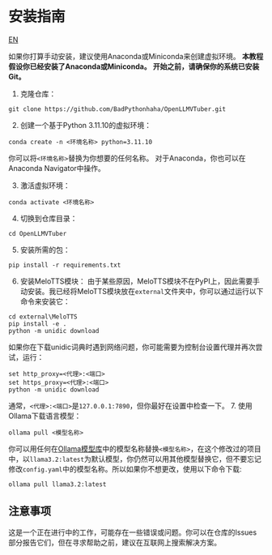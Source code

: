 # 安装指南
[EN](./install.md)

如果你打算手动安装，建议使用Anaconda或Miniconda来创建虚拟环境。
**本教程假设你已经安装了Anaconda或Miniconda。**
**开始之前，请确保你的系统已安装Git。**

1. 克隆仓库：
```batch
git clone https://github.com/BadPythonhaha/OpenLLMVTuber.git
```
2. 创建一个基于Python 3.11.10的虚拟环境：
```batch
conda create -n <环境名称> python=3.11.10
```
你可以将`<环境名称>`替换为你想要的任何名称。
对于Anaconda，你也可以在Anaconda Navigator中操作。

3. 激活虚拟环境：
```batch
conda activate <环境名称>
```
4. 切换到仓库目录：
```batch
cd OpenLLMVTuber
```
5. 安装所需的包：
```batch
pip install -r requirements.txt
```
6. 安装MeloTTS模块：
由于某些原因，MeloTTS模块不在PyPI上，因此需要手动安装。我已经将MeloTTS模块放在`external`文件夹中，你可以通过运行以下命令来安装它：
```batch
cd external\MeloTTS
pip install -e .
python -m unidic download
```
如果你在下载unidic词典时遇到网络问题，你可能需要为控制台设置代理并再次尝试，运行：
```batch
set http_proxy=<代理>:<端口>
set https_proxy=<代理>:<端口>
python -m unidic download
```
通常，`<代理>:<端口>`是`127.0.0.1:7890`，但你最好在设置中检查一下。
7. 使用Ollama下载语言模型：
```batch
ollama pull <模型名称>
```
你可以用任何在[Ollama模型库](https://ollama.com/library)中的模型名称替换`<模型名称>`，在这个修改过的项目中，以`llama3.2:latest`为默认模型，你仍然可以用其他模型替换它，但不要忘记修改`config.yaml`中的模型名称。所以如果你不想更改，使用以下命令下载:
```batch
ollama pull llama3.2:latest
```
## 注意事项
这是一个正在进行中的工作，可能存在一些错误或问题。你可以在仓库的Issues部分报告它们，但在寻求帮助之前，建议在互联网上搜索解决方案。
